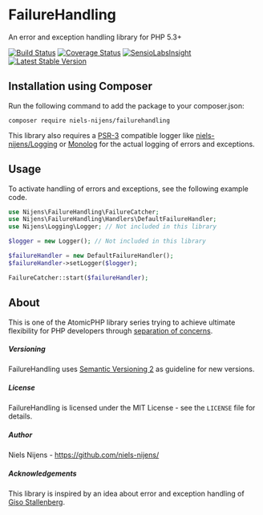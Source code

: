 FailureHandling
===============
An error and exception handling library for PHP 5.3+

[![Build Status](https://travis-ci.org/niels-nijens/FailureHandling.png?branch=master)](https://travis-ci.org/niels-nijens/FailureHandling)
[![Coverage Status](https://coveralls.io/repos/niels-nijens/FailureHandling/badge.png?branch=master)](https://coveralls.io/r/niels-nijens/FailureHandling?branch=master)
[![SensioLabsInsight](https://insight.sensiolabs.com/projects/3209d776-207e-400f-b45e-f003bb2f3bde/mini.png)](https://insight.sensiolabs.com/projects/3209d776-207e-400f-b45e-f003bb2f3bde)
[![Latest Stable Version](https://poser.pugx.org/niels-nijens/failurehandling/v/stable.png)](https://packagist.org/packages/niels-nijens/failurehandling)


Installation using Composer
---------------------------
Run the following command to add the package to your composer.json:

```
composer require niels-nijens/failurehandling
```

This library also requires a [PSR-3](https://github.com/php-fig/fig-standards/blob/master/accepted/PSR-3-logger-interface.md) compatible logger like [niels-nijens/Logging](https://github.com/niels-nijens/Logging) or [Monolog](https://github.com/Seldaek/monolog) for the actual logging of errors and exceptions.


Usage
-----
To activate handling of errors and exceptions, see the following example code.
```php
use Nijens\FailureHandling\FailureCatcher;
use Nijens\FailureHandling\Handlers\DefaultFailureHandler;
use Nijens\Logging\Logger; // Not included in this library

$logger = new Logger(); // Not included in this library

$failureHandler = new DefaultFailureHandler();
$failureHandler->setLogger($logger);

FailureCatcher::start($failureHandler);
```


About
-----
This is one of the AtomicPHP library series trying to achieve ultimate flexibility for PHP developers through [separation of concerns](http://en.wikipedia.org/wiki/Separation_of_concerns).


##### Versioning #####
FailureHandling uses [Semantic Versioning 2](http://semver.org/) as guideline for new versions.


##### License #####
FailureHandling is licensed under the MIT License - see the `LICENSE` file for details.


##### Author #####
Niels Nijens - https://github.com/niels-nijens/


##### Acknowledgements #####
This library is inspired by an idea about error and exception handling of [Giso Stallenberg](//github.com/gisoconnectholland).


